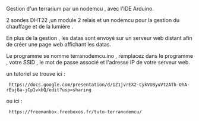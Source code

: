 Gestion d'un terrarium par un nodemcu , avec l'IDE Arduino.

2 sondes DHT22 ,un module 2 relais et un nodemcu pour la  gestion du chauffage et de la lumière .

En plus de la gestion , les datas sont envoyé sur un serveur web distant afin de créer une page web affichant les datas.

Le programme se nomme terranodemcu.ino , remplacez dans le programme , votre SSID , le mot de passe associé et l'adresse IP de votre serveur web.

un tutoriel se trouve ici :

     https://docs.google.com/presentation/d/1Z1jvrEX2-CykVUByuVt2ATh-OhA-rEuj6a-jCp1vkbQ/edit?usp=sharing
     
ou ici :

     https://freemanbox.freeboxos.fr/tuto-terranodemcu/
     
